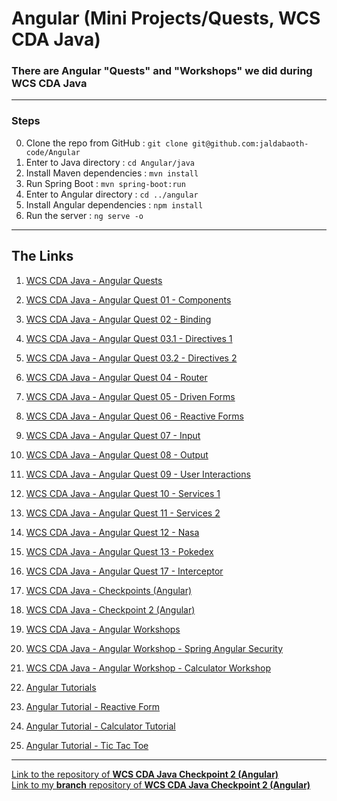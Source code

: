 <h1>Angular (Mini Projects/Quests, WCS CDA Java)</h1>

### There are Angular "Quests" and "Workshops" we did during WCS CDA Java


---

### Steps

0. Clone the repo from GitHub : `git clone git@github.com:jaldabaoth-code/Angular`
1. Enter to Java directory : `cd Angular/java`
2. Install Maven dependencies : `mvn install`
3. Run Spring Boot : `mvn spring-boot:run`
4. Enter to Angular directory : `cd ../angular`
5. Install Angular dependencies : `npm install`
6. Run the server : `ng serve -o`

---

## The Links

1. <a href="https://github.com/jaldabaoth-code/Angular/tree/main/angular/src/app/cda-quests">WCS CDA Java - Angular Quests</a>

2. <a href="https://github.com/jaldabaoth-code/Angular/tree/main/angular/src/app/cda-quests/01-components">WCS CDA Java - Angular Quest 01 - Components</a>

3. <a href="https://github.com/jaldabaoth-code/Angular/tree/main/angular/src/app/cda-quests/02-binding">WCS CDA Java - Angular Quest 02 - Binding</a>

4. <a href="https://github.com/jaldabaoth-code/Angular/tree/main/angular/src/app/cda-quests/03-directives1">WCS CDA Java - Angular Quest 03.1 - Directives 1</a>

5. <a href="https://github.com/jaldabaoth-code/Angular/tree/main/angular/src/app/cda-quests/03-directives2">WCS CDA Java - Angular Quest 03.2 - Directives 2</a>

6. <a href="https://github.com/jaldabaoth-code/Angular/tree/main/angular/src/app/cda-quests/04-router">WCS CDA Java - Angular Quest 04 - Router</a>

7. <a href="https://github.com/jaldabaoth-code/Angular/tree/main/angular/src/app/cda-quests/05-driven-forms">WCS CDA Java - Angular Quest 05 - Driven Forms</a>

8. <a href="https://github.com/jaldabaoth-code/Angular/tree/main/angular/src/app/cda-quests/06-reactive-forms">WCS CDA Java - Angular Quest 06 - Reactive Forms</a>

9. <a href="https://github.com/jaldabaoth-code/Angular/tree/main/angular/src/app/cda-quests/07-input">WCS CDA Java - Angular Quest 07 - Input</a>

10. <a href="https://github.com/jaldabaoth-code/Angular/tree/main/angular/src/app/cda-quests/08-output">WCS CDA Java - Angular Quest 08 - Output</a>

11. <a href="https://github.com/jaldabaoth-code/Angular/tree/main/angular/src/app/cda-quests/09-user-interactions">WCS CDA Java - Angular Quest 09 - User Interactions</a>

12. <a href="https://github.com/jaldabaoth-code/Angular/tree/main/angular/src/app/cda-quests/10-services1">WCS CDA Java - Angular Quest 10 - Services 1</a>

13. <a href="https://github.com/jaldabaoth-code/Angular/tree/main/angular/src/app/cda-quests/11-services2">WCS CDA Java - Angular Quest 11 - Services 2</a>

14. <a href="https://github.com/jaldabaoth-code/Angular/tree/main/angular/src/app/cda-quests/12-nasa">WCS CDA Java - Angular Quest 12 - Nasa</a>

15. <a href="https://github.com/jaldabaoth-code/Angular/tree/main/angular/src/app/cda-quests/13-pokedex">WCS CDA Java - Angular Quest 13 - Pokedex</a>

16. <a href="https://github.com/jaldabaoth-code/Angular/tree/main/angular/src/app/cda-quests/17-interceptor">WCS CDA Java - Angular Quest 17 - Interceptor</a>

17. <a href="https://github.com/jaldabaoth-code/Angular/tree/main/angular/src/app/cda-checkpoints">WCS CDA Java - Checkpoints (Angular)</a>

18. <a href="https://github.com/jaldabaoth-code/Angular/tree/main/angular/src/app/cda-checkpoints/checkpoint-2">WCS CDA Java - Checkpoint 2 (Angular)</a>

19. <a href="https://github.com/jaldabaoth-code/Angular/tree/main/angular/src/app/cda-workshops">WCS CDA Java - Angular Workshops</a>

20. <a href="https://github.com/jaldabaoth-code/Angular/tree/main/angular/src/app/cda-workshops/spring-angular-security">WCS CDA Java - Angular Workshop - Spring Angular Security</a>

21. <a href="https://github.com/jaldabaoth-code/Angular/tree/main/angular/src/app/cda-workshops/calculator-workshop">WCS CDA Java - Angular Workshop - Calculator Workshop</a>

22. <a href="https://github.com/jaldabaoth-code/Angular/tree/main/angular/src/app/tutorials">Angular Tutorials</a>

23. <a href="https://github.com/jaldabaoth-code/Angular/tree/main/angular/src/app/tutorials/reactive-form-tutorial/">Angular Tutorial - Reactive Form</a>

24. <a href="https://github.com/jaldabaoth-code/Angular/tree/main/angular/src/app/tutorials/calculator-tutorial/">Angular Tutorial - Calculator Tutorial</a>

25. <a href="https://github.com/jaldabaoth-code/Angular/tree/main/angular/src/app/tutorials/tic-tac-toe-tutorial/">Angular Tutorial - Tic Tac Toe</a>

---

<a href="https://github.com/WildCodeSchool/Orleans_sept2021_checkpoint_3_angular">Link to the repository of <b>WCS CDA Java Checkpoint 2 (Angular)</b></a>
</br>
<a href="https://github.com/WildCodeSchool/Orleans_sept2021_checkpoint_3_angular/tree/orleans_grialat_zurabi">Link to my <b>branch</b> repository of <b>WCS CDA Java Checkpoint 2 (Angular)</b></a>
